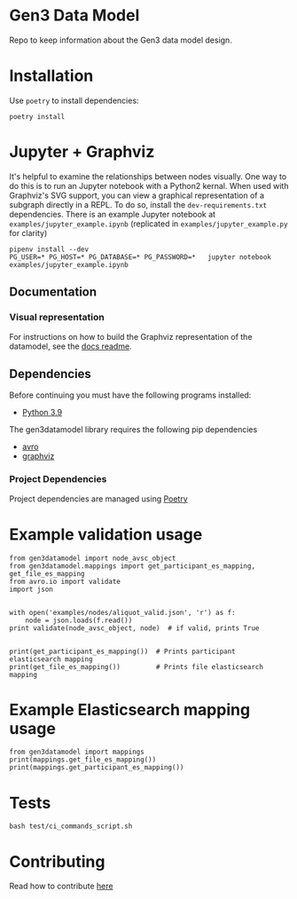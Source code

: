 Gen3 Data Model
==============

Repo to keep information about the Gen3 data model design.

# Installation

Use `poetry` to install dependencies:

```
poetry install
```

# Jupyter + Graphviz

It's helpful to examine the relationships between nodes visually.  One
way to do this is to run an Jupyter notebook with a Python2 kernal.
When used with Graphviz's SVG support, you can view a graphical
representation of a subgraph directly in a REPL. To do so, install the
`dev-requirements.txt` dependencies.  There is an example Jupyter
notebook at `examples/jupyter_example.ipynb` (replicated in
`examples/jupyter_example.py` for clarity)

```
pipenv install --dev
PG_USER=* PG_HOST=* PG_DATABASE=* PG_PASSWORD=*   jupyter notebook examples/jupyter_example.ipynb
```


## Documentation

### Visual representation

For instructions on how to build the Graphviz representation of the
datamodel, see the
[docs readme](https://github.com/uc-cdis/gen3datamodel/blob/develop/docs/README.md).


## Dependencies

Before continuing you must have the following programs installed:

- [Python 3.9](http://python.org/)

The gen3datamodel library requires the following pip dependencies

- [avro](https://avro.apache.org/)
- [graphviz](http://www.graphviz.org/)

### Project Dependencies

Project dependencies are managed using [Poetry](https://python-poetry.org/)

# Example validation usage
```
from gen3datamodel import node_avsc_object
from gen3datamodel.mappings import get_participant_es_mapping, get_file_es_mapping
from avro.io import validate
import json


with open('examples/nodes/aliquot_valid.json', 'r') as f:
    node = json.loads(f.read())
print validate(node_avsc_object, node)  # if valid, prints True


print(get_participant_es_mapping())  # Prints participant elasticsearch mapping
print(get_file_es_mapping())         # Prints file elasticsearch mapping
```

# Example Elasticsearch mapping usage
```
from gen3datamodel import mappings
print(mappings.get_file_es_mapping())
print(mappings.get_participant_es_mapping())
```

# Tests

```
bash test/ci_commands_script.sh
```

# Contributing

Read how to contribute [here](https://github.com/NCI-GDC/portal-ui/blob/develop/CONTRIBUTING.md)
